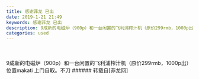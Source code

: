 ```yaml
---
title: 感谢菲龙 已出
date: 2019-1-21 21:49
keywords: 感谢菲龙 已出
description: 9成新的电磁炉（900p）和一台闲置的飞利浦榨汁机（原价299rmb，1000p出） 位置makati 上门自取。不刀
categories: used
---
```

<td class="t_f" id="postmessage_2760412">

<br/>
<br/>
9成新的电磁炉（900p）和一台闲置的飞利浦榨汁机（原价299rmb，1000p出） 位置makati 上门自取。不刀</td>
###### 转载自[菲龙网]